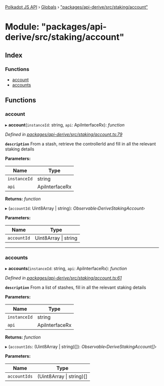 [Polkadot JS API](../README.md) › [Globals](../globals.md) › ["packages/api-derive/src/staking/account"](_packages_api_derive_src_staking_account_.md)

# Module: "packages/api-derive/src/staking/account"

## Index

### Functions

* [account](_packages_api_derive_src_staking_account_.md#account)
* [accounts](_packages_api_derive_src_staking_account_.md#accounts)

## Functions

###  account

▸ **account**(`instanceId`: string, `api`: ApiInterfaceRx): *function*

*Defined in [packages/api-derive/src/staking/account.ts:79](https://github.com/polkadot-js/api/blob/609581430f/packages/api-derive/src/staking/account.ts#L79)*

**`description`** From a stash, retrieve the controllerId and fill in all the relevant staking details

**Parameters:**

Name | Type |
------ | ------ |
`instanceId` | string |
`api` | ApiInterfaceRx |

**Returns:** *function*

▸ (`accountId`: Uint8Array | string): *Observable‹DeriveStakingAccount›*

**Parameters:**

Name | Type |
------ | ------ |
`accountId` | Uint8Array &#124; string |

___

###  accounts

▸ **accounts**(`instanceId`: string, `api`: ApiInterfaceRx): *function*

*Defined in [packages/api-derive/src/staking/account.ts:61](https://github.com/polkadot-js/api/blob/609581430f/packages/api-derive/src/staking/account.ts#L61)*

**`description`** From a list of stashes, fill in all the relevant staking details

**Parameters:**

Name | Type |
------ | ------ |
`instanceId` | string |
`api` | ApiInterfaceRx |

**Returns:** *function*

▸ (`accountIds`: (Uint8Array | string)[]): *Observable‹DeriveStakingAccount[]›*

**Parameters:**

Name | Type |
------ | ------ |
`accountIds` | (Uint8Array &#124; string)[] |
